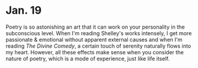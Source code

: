 # Jan. 19

Poetry is so astonishing an art that it can work on your personality in the subconscious level. When I'm reading Shelley's works intensely, I get more passionate & emotional without apparent external causes and when I'm reading _The Divine Comedy_, a certain touch of serenity naturally flows into my heart. However, all these effects make sense when you consider the nature of poetry, which is a mode of experience, just like life itself.
